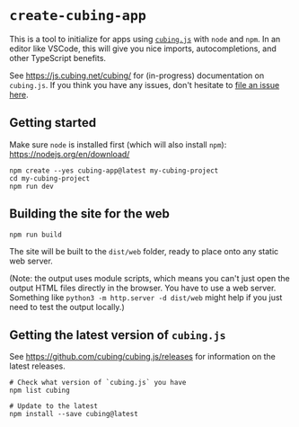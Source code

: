 # `create-cubing-app`

This is a tool to initialize for apps using [`cubing.js`](https://github.com/cubing/cubing.js) with `node` and `npm`. In an editor like VSCode, this will give you nice imports, autocompletions, and other TypeScript benefits.

See <https://js.cubing.net/cubing/> for (in-progress) documentation on `cubing.js`. If you think you have any issues, don't hesitate to [file an issue here](https://github.com/cubing/cubing.js/issues/new/choose).

## Getting started

Make sure `node` is installed first (which will also install `npm`): <https://nodejs.org/en/download/>

```shell
npm create --yes cubing-app@latest my-cubing-project
cd my-cubing-project
npm run dev
```

## Building the site for the web

```shell
npm run build
```

The site will be built to the `dist/web` folder, ready to place onto any static web server.

(Note: the output uses module scripts, which means you can't just open the output HTML files directly in the browser. You have to use a web server. Something like `python3 -m http.server -d dist/web` might help if you just need to test the output locally.)

## Getting the latest version of `cubing.js`

See <https://github.com/cubing/cubing.js/releases> for information on the latest releases.

```shell
# Check what version of `cubing.js` you have
npm list cubing

# Update to the latest
npm install --save cubing@latest
```
